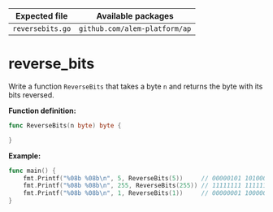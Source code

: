 | Expected file    | Available packages            |
| ---------------- | ----------------------------- |
| `reversebits.go` | `github.com/alem-platform/ap` |

# reverse_bits

Write a function `ReverseBits` that takes a byte `n` and returns the byte with its bits reversed.

**Function definition:**

```go
func ReverseBits(n byte) byte {

}
```

**Example:**

```go
func main() {
    fmt.Printf("%08b %08b\n", 5, ReverseBits(5))     // 00000101 10100000
    fmt.Printf("%08b %08b\n", 255, ReverseBits(255)) // 11111111 11111111
    fmt.Printf("%08b %08b\n", 1, ReverseBits(1))     // 00000001 10000000
}
```
